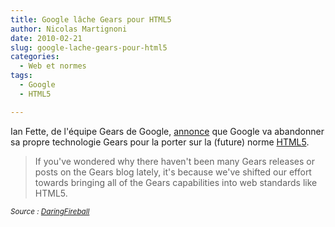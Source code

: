 ```yaml
---
title: Google lâche Gears pour HTML5
author: Nicolas Martignoni
date: 2010-02-21
slug: google-lache-gears-pour-html5
categories:
  - Web et normes
tags:
  - Google
  - HTML5

---
```

Ian Fette, de l'équipe Gears de Google, [annonce][1] que Google va abandonner sa propre technologie Gears pour la porter sur la (future) norme [HTML5][2].

> If you've wondered why there haven't been many Gears releases or posts on the Gears blog lately, it's because we've shifted our effort towards bringing all of the Gears capabilities into web standards like HTML5.

_<small>Source : [DaringFireball](http://daringfireball.net/)</small>_

 [1]: http://gearsblog.blogspot.com/2010/02/hello-html5.html
 [2]: https://www.w3.org/TR/html5/

<!--more-->

